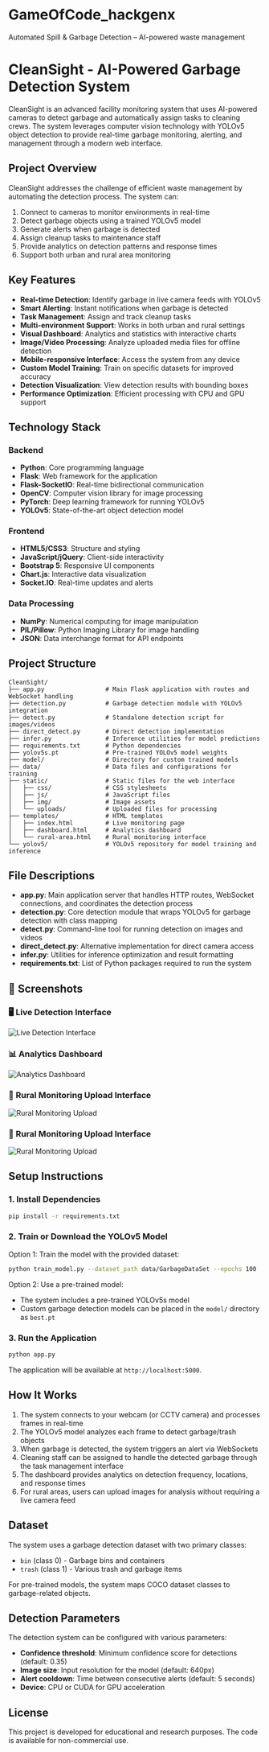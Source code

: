 # GameOfCode_hackgenx
Automated Spill &amp; Garbage Detection – AI-powered waste management

# CleanSight - AI-Powered Garbage Detection System
CleanSight is an advanced facility monitoring system that uses AI-powered cameras to detect garbage and automatically assign tasks to cleaning crews. The system leverages computer vision technology with YOLOv5 object detection to provide real-time garbage monitoring, alerting, and management through a modern web interface.

## Project Overview
CleanSight addresses the challenge of efficient waste management by automating the detection process. The system can:

1. Connect to cameras to monitor environments in real-time
2. Detect garbage objects using a trained YOLOv5 model
3. Generate alerts when garbage is detected
4. Assign cleanup tasks to maintenance staff
5. Provide analytics on detection patterns and response times
6. Support both urban and rural area monitoring

## Key Features
- **Real-time Detection**: Identify garbage in live camera feeds with YOLOv5
- **Smart Alerting**: Instant notifications when garbage is detected
- **Task Management**: Assign and track cleanup tasks
- **Multi-environment Support**: Works in both urban and rural settings
- **Visual Dashboard**: Analytics and statistics with interactive charts
- **Image/Video Processing**: Analyze uploaded media files for offline detection
- **Mobile-responsive Interface**: Access the system from any device
- **Custom Model Training**: Train on specific datasets for improved accuracy
- **Detection Visualization**: View detection results with bounding boxes
- **Performance Optimization**: Efficient processing with CPU and GPU support

## Technology Stack
### Backend
- **Python**: Core programming language
- **Flask**: Web framework for the application
- **Flask-SocketIO**: Real-time bidirectional communication
- **OpenCV**: Computer vision library for image processing
- **PyTorch**: Deep learning framework for running YOLOv5
- **YOLOv5**: State-of-the-art object detection model
### Frontend
- **HTML5/CSS3**: Structure and styling
- **JavaScript/jQuery**: Client-side interactivity
- **Bootstrap 5**: Responsive UI components
- **Chart.js**: Interactive data visualization
- **Socket.IO**: Real-time updates and alerts
### Data Processing
- **NumPy**: Numerical computing for image manipulation
- **PIL/Pillow**: Python Imaging Library for image handling
- **JSON**: Data interchange format for API endpoints

## Project Structure

```
CleanSight/
├── app.py                 # Main Flask application with routes and WebSocket handling
├── detection.py           # Garbage detection module with YOLOv5 integration
├── detect.py              # Standalone detection script for images/videos
├── direct_detect.py       # Direct detection implementation
├── infer.py               # Inference utilities for model predictions
├── requirements.txt       # Python dependencies
├── yolov5s.pt             # Pre-trained YOLOv5 model weights
├── model/                 # Directory for custom trained models
├── data/                  # Data files and configurations for training
├── static/                # Static files for the web interface
│   ├── css/               # CSS stylesheets
│   ├── js/                # JavaScript files
│   ├── img/               # Image assets
│   └── uploads/           # Uploaded files for processing
├── templates/             # HTML templates
│   ├── index.html         # Live monitoring page
│   ├── dashboard.html     # Analytics dashboard
│   └── rural-area.html    # Rural monitoring interface
└── yolov5/                # YOLOv5 repository for model training and inference
```

## File Descriptions

- **app.py**: Main application server that handles HTTP routes, WebSocket connections, and coordinates the detection process
- **detection.py**: Core detection module that wraps YOLOv5 for garbage detection with class mapping
- **detect.py**: Command-line tool for running detection on images and videos
- **direct_detect.py**: Alternative implementation for direct camera access
- **infer.py**: Utilities for inference optimization and result formatting
- **requirements.txt**: List of Python packages required to run the system

## 📸 Screenshots

### 🖥️ Live Detection Interface
![Live Detection Interface](static/img/screenshot1.png)

### 📊 Analytics Dashboard
![Analytics Dashboard](static/img/screenshot2.png)

### 🌾 Rural Monitoring Upload Interface
![Rural Monitoring Upload](static/img/screenshot3.png)

### 🌾 Rural Monitoring Upload Interface
![Rural Monitoring Upload](static/img/screenshot4.png)

## Setup Instructions

### 1. Install Dependencies

```bash
pip install -r requirements.txt
```

### 2. Train or Download the YOLOv5 Model

Option 1: Train the model with the provided dataset:
```bash
python train_model.py --dataset_path data/GarbageDataSet --epochs 100
```

Option 2: Use a pre-trained model:
- The system includes a pre-trained YOLOv5s model
- Custom garbage detection models can be placed in the `model/` directory as `best.pt`

### 3. Run the Application

```bash
python app.py
```

The application will be available at `http://localhost:5000`.

## How It Works

1. The system connects to your webcam (or CCTV camera) and processes frames in real-time
2. The YOLOv5 model analyzes each frame to detect garbage/trash objects
3. When garbage is detected, the system triggers an alert via WebSockets
4. Cleaning staff can be assigned to handle the detected garbage through the task management interface
5. The dashboard provides analytics on detection frequency, locations, and response times
6. For rural areas, users can upload images for analysis without requiring a live camera feed

## Dataset

The system uses a garbage detection dataset with two primary classes:
- `bin` (class 0) - Garbage bins and containers
- `trash` (class 1) - Various trash and garbage items

For pre-trained models, the system maps COCO dataset classes to garbage-related objects.

## Detection Parameters

The detection system can be configured with various parameters:
- **Confidence threshold**: Minimum confidence score for detections (default: 0.35)
- **Image size**: Input resolution for the model (default: 640px)
- **Alert cooldown**: Time between consecutive alerts (default: 5 seconds)
- **Device**: CPU or CUDA for GPU acceleration

## License

This project is developed for educational and research purposes. The code is available for non-commercial use. 
